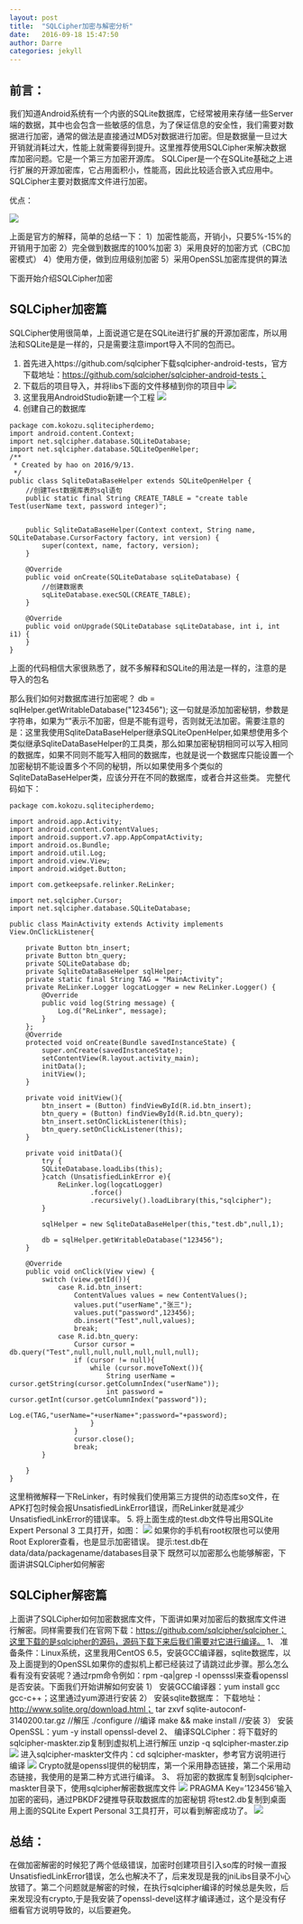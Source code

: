 ```yaml
---
layout: post
title:  "SQLCipher加密与解密分析"
date:   2016-09-18 15:47:50
author: Darre
categories: jekyll
---
```

## 前言：
我们知道Android系统有一个内嵌的SQLite数据库，它经常被用来存储一些Server端的数据，其中也会包含一些敏感的信息，为了保证信息的安全性，我们需要对数据进行加密，通常的做法是直接通过MD5对数据进行加密。但是数据量一旦过大开销就消耗过大，性能上就需要得到提升。这里推荐使用SQLCipher来解决数据库加密问题。它是一个第三方加密开源库。
SQLCiper是一个在SQLite基础之上进行扩展的开源加密库，它占用面积小，性能高，因此比较适合嵌入式应用中。SQLCipher主要对数据库文件进行加密。

优点：

![](http://note.youdao.com/yws/public/resource/fd68ae4cb40d4207252220d4afc5e379/AC336F1A1A864D6E92AFDE2043ABB890)

上面是官方的解释，简单的总结一下：
1）加密性能高，开销小，只要5%-15%的开销用于加密
2）完全做到数据库的100%加密
3）采用良好的加密方式（CBC加密模式）
4）使用方便，做到应用级别加密
5）采用OpenSSL加密库提供的算法

下面开始介绍SQLCipher加密
## SQLCipher加密篇
SQLCipher使用很简单，上面说道它是在SQLite进行扩展的开源加密库，所以用法和SQLite是是一样的，只是需要注意import导入不同的包而已。
1. 首先进入https://github.com/sqlcipher下载sqlcipher-android-tests，官方下载地址：https://github.com/sqlcipher/sqlcipher-android-tests；
2. 下载后的项目导入，并将libs下面的文件移植到你的项目中
![](http://note.youdao.com/yws/public/resource/fd68ae4cb40d4207252220d4afc5e379/6568CD11D2414489A48CB1D028FA8925)
3. 这里我用AndroidStudio新建一个工程
![](http://note.youdao.com/yws/public/resource/fd68ae4cb40d4207252220d4afc5e379/E108F8DE8D224A578E1002903AB5B164)
4. 创建自己的数据库
```
package com.kokozu.sqlitecipherdemo;
import android.content.Context;
import net.sqlcipher.database.SQLiteDatabase;
import net.sqlcipher.database.SQLiteOpenHelper;
/**
 * Created by hao on 2016/9/13.
 */
public class SqliteDataBaseHelper extends SQLiteOpenHelper {
    //创建Test数据库表的sql语句
    public static final String CREATE_TABLE = "create table Test(userName text, password integer)";


    public SqliteDataBaseHelper(Context context, String name, SQLiteDatabase.CursorFactory factory, int version) {
        super(context, name, factory, version);
    }

    @Override
    public void onCreate(SQLiteDatabase sqLiteDatabase) {
        //创建数据表
        sqLiteDatabase.execSQL(CREATE_TABLE);
    }

    @Override
    public void onUpgrade(SQLiteDatabase sqLiteDatabase, int i, int i1) {
    }
}
```
上面的代码相信大家很熟悉了，就不多解释和SQLite的用法是一样的，注意的是导入的包名

那么我们如何对数据库进行加密呢？
db = sqlHelper.getWritableDatabase("123456");
这一句就是添加加密秘钥，参数是字符串，如果为“”表示不加密，但是不能有逗号，否则就无法加密。需要注意的是：这里我使用SqliteDataBaseHelper继承SQLiteOpenHelper,如果想使用多个类似继承SqliteDataBaseHelper的工具类，那么如果加密秘钥相同可以写入相同的数据库，如果不同则不能写入相同的数据库，也就是说一个数据库只能设置一个加密秘钥不能设置多个不同的秘钥，所以如果使用多个类似的SqliteDataBaseHelper类，应该分开在不同的数据库，或者合并这些类。
完整代码如下：
```
package com.kokozu.sqlitecipherdemo;

import android.app.Activity;
import android.content.ContentValues;
import android.support.v7.app.AppCompatActivity;
import android.os.Bundle;
import android.util.Log;
import android.view.View;
import android.widget.Button;

import com.getkeepsafe.relinker.ReLinker;

import net.sqlcipher.Cursor;
import net.sqlcipher.database.SQLiteDatabase;

public class MainActivity extends Activity implements View.OnClickListener{

    private Button btn_insert;
    private Button btn_query;
    private SQLiteDatabase db;
    private SqliteDataBaseHelper sqlHelper;
    private static final String TAG = "MainActivity";
    private ReLinker.Logger logcatLogger = new ReLinker.Logger() {
        @Override
        public void log(String message) {
            Log.d("ReLinker", message);
        }
    };
    @Override
    protected void onCreate(Bundle savedInstanceState) {
        super.onCreate(savedInstanceState);
        setContentView(R.layout.activity_main);
        initData();
        initView();
    }

    private void initView(){
        btn_insert = (Button) findViewById(R.id.btn_insert);
        btn_query = (Button) findViewById(R.id.btn_query);
        btn_insert.setOnClickListener(this);
        btn_query.setOnClickListener(this);
    }

    private void initData(){
        try {
        SQLiteDatabase.loadLibs(this);
        }catch (UnsatisfiedLinkError e){
            ReLinker.log(logcatLogger)
                    .force()
                    .recursively().loadLibrary(this,"sqlcipher");
        }

        sqlHelper = new SqliteDataBaseHelper(this,"test.db",null,1);

        db = sqlHelper.getWritableDatabase("123456");
    }

    @Override
    public void onClick(View view) {
        switch (view.getId()){
            case R.id.btn_insert:
                ContentValues values = new ContentValues();
                values.put("userName","张三");
                values.put("password",123456);
                db.insert("Test",null,values);
                break;
            case R.id.btn_query:
                Cursor cursor = db.query("Test",null,null,null,null,null,null);
                if (cursor != null){
                    while (cursor.moveToNext()){
                        String userName = cursor.getString(cursor.getColumnIndex("userName"));
                        int password = cursor.getInt(cursor.getColumnIndex("password"));
                        Log.e(TAG,"userName="+userName+";password="+password);
                    }
                }
                cursor.close();
                break;
        }

    }
}
```
这里稍微解释一下ReLinker，有时候我们使用第三方提供的动态库so文件，在APK打包时候会报UnsatisfiedLinkError错误，而ReLinker就是减少UnsatisfiedLinkError的错误率。
5. 将上面生成的test.db文件导出用SQLite Expert Personal 3 工具打开，如图：
![](http://note.youdao.com/yws/public/resource/fd68ae4cb40d4207252220d4afc5e379/9E1DE39BEC024FCDACDA1542627A9D98)
如果你的手机有root权限也可以使用Root Explorer查看，也是显示加密错误。
提示:test.db在data/data/packagename/databases目录下
既然可以加密那么也能够解密，下面讲讲SQLCipher如何解密

## SQLCipher解密篇
上面讲了SQLCipher如何加密数据库文件，下面讲如果对加密后的数据库文件进行解密。同样需要我们在官网下载：https://github.com/sqlcipher/sqlcipher；这里下载的是sqlcipher的源码，源码下载下来后我们需要对它进行编译。
1、	准备条件：Linux系统，这里我用CentOS 6.5，安装GCC编译器，sqlite数据库，以及上面提到的OpenSSL如果你的虚拟机上都已经装过了请跳过此步骤。那么怎么看有没有安装呢？通过rpm命令例如：rpm -qa|grep -l opensssl来查看openssl是否安装。下面我们开始讲解如何安装
1）	安装GCC编译器：yum install gcc gcc-c++；这里通过yum源进行安装
2）	安装sqlite数据库：
下载地址：http://www.sqlite.org/download.html；
tar zxvf sqlite-autoconf-3140200.tar.gz  //解压
./configure  //编译
make && make install  //安装
3）	安装OpenSSL：yum -y install openssl-devel 
2、	编译SQLCipher：将下载好的sqlcipher-maskter.zip复制到虚拟机上进行解压
unzip -q sqlcipher-master.zip
![](http://note.youdao.com/yws/public/resource/fd68ae4cb40d4207252220d4afc5e379/3CFBE6FD90084A6389B4E1AB7A19E26F)
进入sqlcipher-maskter文件内：cd sqlcipher-maskter，参考官方说明进行编译
![](http://note.youdao.com/yws/public/resource/fd68ae4cb40d4207252220d4afc5e379/B8D6B79D85F343C295442EFD2B14E99D)
Crypto就是openssl提供的秘钥库，第一个采用静态链接，第二个采用动态链接，我使用的是第二种方式进行编译。
3、	将加密的数据库复制到sqlcipher-maskter目录下，使用sqlcipher解密数据库文件
![](http://note.youdao.com/yws/public/resource/fd68ae4cb40d4207252220d4afc5e379/DA966791D2094A2597F45575A63B6371)
PRAGMA Key=’123456’输入加密的密码，通过PBKDF2键推导获取数据库的加密秘钥
将test2.db复制到桌面用上面的SQLite Expert Personal 3工具打开，可以看到解密成功了。
![](http://note.youdao.com/yws/public/resource/fd68ae4cb40d4207252220d4afc5e379/8654BC29AC2A4415AB9900283ECC9075)
## 总结：
在做加密解密的时候犯了两个低级错误，加密时创建项目引入so库的时候一直报UnsatisfiedLinkError错误，怎么也解决不了，后来发现是我的jniLibs目录不小心放错了。第二个问题就是解密的时候，在执行sqlcipher编译的时候总是失败，后来发现没有crypto,于是我安装了openssl-devel这样才编译通过，这个是没有仔细看官方说明导致的，以后要避免。
